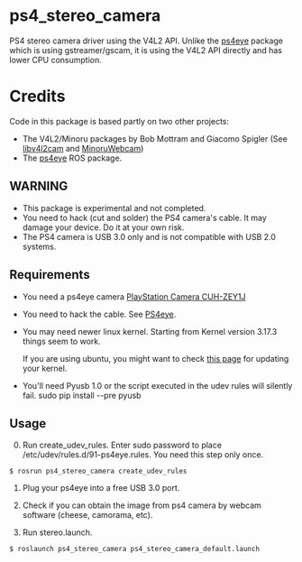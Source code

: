# ps4_stereo_camera
PS4 stereo camera driver using the V4L2 API. Unlike the [ps4eye](https://github.com/longjie/ps4eye) package which is using gstreamer/gscam, it is using the V4L2 API directly and has lower CPU consumption.

# Credits

Code in this package is based partly on two other projects:

* The V4L2/Minoru packages by Bob Mottram and Giacomo Spigler (See [libv4l2cam](https://github.com/bashrc/libv4l2cam) and [MinoruWebcam](http://code.google.com/p/sentience/wiki/MinoruWebcam))
* The [ps4eye](https://github.com/longjie/ps4eye) ROS package. 


## WARNING

* This package is experimental and not completed.
* You need to hack (cut and solder) the PS4 camera's cable. It may damage your device. Do it at your own risk.
* The PS4 camera is USB 3.0 only and is not compatible with USB 2.0 systems.

## Requirements

* You need a ps4eye camera [PlayStation Camera CUH-ZEY1J](http://www.jp.playstation.com/ps4/peripheral/cuhzey1j.html)

* You need to hack the cable. See [PS4eye](http://ps4eye.tumblr.com/post/79572946666/more-photos-of-cable-wiring-to-clarify-how-the).

* You may need newer linux kernel. Starting from Kernel version 3.17.3 things seem to work.

  If you are using ubuntu, you might want to check [this page](http://kernel.ubuntu.com/~kernel-ppa/mainline/v3.17.3-vivid/) for updating your kernel.
* You'll need Pyusb 1.0 or the script executed in the udev rules will silently fail.
    sudo pip install --pre pyusb

## Usage

0. Run create_udev_rules. Enter sudo password to place /etc/udev/rules.d/91-ps4eye.rules. You need this step only once.
```
$ rosrun ps4_stereo_camera create_udev_rules
```

1. Plug your ps4eye into a free USB 3.0 port.

2. Check if you can obtain the  image from ps4 camera by webcam software (cheese, camorama, etc).

3. Run stereo.launch.
```
$ roslaunch ps4_stereo_camera ps4_stereo_camera_default.launch
```
